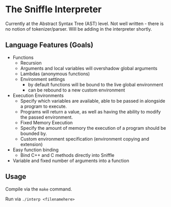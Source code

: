 # The Sniffle Interpreter

Currently at the Abstract Syntax Tree (AST) level. Not well written - there is no notion of tokenizer/parser. Will be adding in the interpreter shortly.

## Language Features (Goals)

- Functions
  - Recursion
  - Arguments and local variables will overshadow global arguments
  - Lambdas (anonymous functions)
  - Environment settings
    - by default functions will be bound to the live global environment
    - can be rebound to a new custom environment
- Execution Environments
  - Specify which variables are available, able to be passed in alongside a program to execute.
  - Programs will return a value, as well as having the ability to modify the passed environment.
  - Fixed Memory Execution
  - Specify the amount of memory the execution of a program should be bounded by.
  - Custom environment specification (environment copying and extension)
- Easy function binding
  - Bind C++ and C methods directly into Sniffle
- Variable and fixed number of arguments into a function

## Usage

Compile via the ```make``` command.

Run via ```./interp <filenamehere>```

